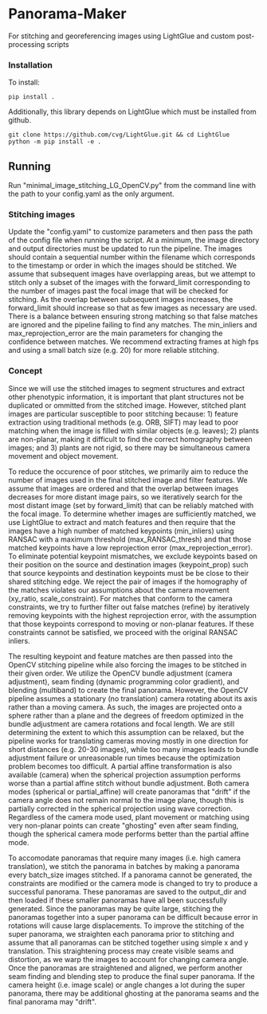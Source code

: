 # Panorama-Maker
For stitching and georeferencing images using LightGlue and custom post-processing scripts

### Installation

To install:

```
pip install .
```

Additionally, this library depends on LightGlue which must be installed from github.

```
git clone https://github.com/cvg/LightGlue.git && cd LightGlue
python -m pip install -e .
```

## Running
Run "minimal_image_stitching_LG_OpenCV.py" from the command line with the path to your config.yaml as the only argument.

### Stitching images
Update the "config.yaml" to customize parameters and then pass the path of the config file when running the script. At a minimum, the image directory and output directories must be updated to run the pipeline. The images should contain a sequential number within the filename which corresponds to the timestamp or order in which the images should be stitched. We assume that subsequent images have overlapping areas, but we attempt to stitch only a subset of the images with the forward_limit corresponding to the number of images past the focal image that will be checked for stitching. As the overlap between subsequent images increases, the forward_limit should increase so that as few images as necessary are used. There is a balance between ensuring strong matching so that false matches are ignored and the pipeline failing to find any matches. The min_inliers and max_reprojection_error are the main parameters for changing the confidence between matches. We recommend extracting frames at high fps and using a small batch size (e.g. 20) for more reliable stitching.

### Concept
Since we will use the stitched images to segment structures and extract other phenotypic information, it is important that plant structures not be duplicated or ommitted from the stitched image. However, stitched plant images are particular susceptible to poor stitching because: 1) feature extraction using traditional methods (e.g. ORB, SIFT) may lead to poor matching when the image is filled with similar objects (e.g. leaves); 2) plants are non-planar, making it difficult to find the correct homography between images; and 3) plants are not rigid, so there may be simultaneous camera movement and object movement.

To reduce the occurence of poor stitches, we primarily aim to reduce the number of images used in the final stitched image and filter features. We assume that images are ordered and that the overlap between images decreases for more distant image pairs, so we iteratively search for the most distant image (set by forward_limit) that can be reliably matched with the focal image. To determine whether images are sufficiently matched, we use LightGlue to extract and match features and then require that the images have a high number of matched keypoints (min_inliers) using RANSAC with a maximum threshold (max_RANSAC_thresh) and that those matched keypoints have a low reprojection error (max_reprojection_error). To eliminate potential keypoint mismatches, we exclude keypoints based on their position on the source and destination images (keypoint_prop) such that source keypoints and destination keypoints must be be close to their shared stitching edge. We reject the pair of images if the homography of the matches violates our assumptions about the camera movement (xy_ratio, scale_constraint). For matches that conform to the camera constraints, we try to further filter out false matches (refine) by iteratively removing keypoints with the highest reprojection error, with the assumption that those keypoints correspond to moving or non-planar features. If these constraints cannot be satisfied, we proceed with the original RANSAC inliers.

The resulting keypoint and feature matches are then passed into the OpenCV stitching pipeline while also forcing the images to be stitched in their given order. We utilize the OpenCV bundle adjustment (camera adjustment), seam finding (dynamic programming color gradient), and blending (multiband) to create the final panorama. However, the OpenCV pipeline assumes a stationary (no translation) camera rotating about its axis rather than a moving camera. As such, the images are projected onto a sphere rather than a plane and the degrees of freedom optimized in the bundle adjustment are camera rotations and focal length. We are still determining the extent to which this assumption can be relaxed, but the pipeline works for translating cameras moving mostly in one direction for short distances (e.g. 20-30 images), while too many images leads to bundle adjustment failure or unreasonable run times because the optimization problem becomes too difficult. A partial affine transformation is also available (camera) when the spherical projection assumption performs worse than a partial affine stitch without bundle adjustment. Both camera modes (spherical or partial_affine) will create panoramas that "drift" if the camera angle does not remain normal to the image plane, though this is partially corrected in the spherical projection using wave correction. Regardless of the camera mode used, plant movement or matching using very non-planar points can create "ghosting" even after seam finding, though the spherical camera mode performs better than the partial affine mode.

To accomodate panoramas that require many images (i.e. high camera translation), we stitch the panorama in batches by making a panorama every batch_size images stitched. If a panorama cannot be generated, the constraints are modified or the camera mode is changed to try to produce a successful panorama. These panoramas are saved to the output_dir and then loaded if these smaller panoramas have all been successfully generated. Since the panoramas may be quite large, stitching the panoramas together into a super panorama can be difficult because error in rotations will cause large displacements. To improve the stitching of the super panorama, we straighten each panorama prior to stitching and assume that all panoramas can be stitched together using simple x and y translation. This straightening process may create visible seams and distortion, as we warp the images to account for changing camera angle. Once the panoramas are straightened and aligned, we perform another seam finding and blending step to produce the final super panorama. If the camera height (i.e. image scale) or angle changes a lot during the super panorama, there may be additional ghosting at the panorama seams and the final panorama may "drift".
